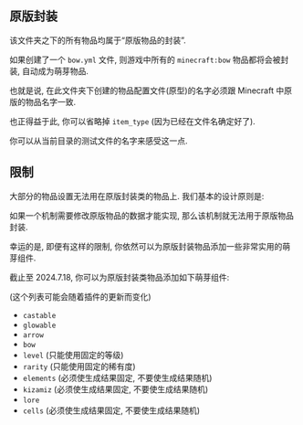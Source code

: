 ## 原版封装

该文件夹之下的所有物品均属于“原版物品的封装”.

如果创建了一个 `bow.yml` 文件, 则游戏中所有的 `minecraft:bow` 物品都将会被封装, 自动成为萌芽物品.

也就是说, 在此文件夹下创建的物品配置文件(原型)的名字必须跟 Minecraft 中原版的物品名字一致.

也正得益于此, 你可以省略掉 `item_type` (因为已经在文件名确定好了).

你可以从当前目录的测试文件的名字来感受这一点.

## 限制

大部分的物品设置无法用在原版封装类的物品上. 我们基本的设计原则是:

如果一个机制需要修改原版物品的数据才能实现, 那么该机制就无法用于原版物品封装.

幸运的是, 即便有这样的限制, 你依然可以为原版封装物品添加一些非常实用的萌芽组件.

截止至 2024.7.18, 你可以为原版封装类物品添加如下萌芽组件:

(这个列表可能会随着插件的更新而变化)

- `castable`
- `glowable`
- `arrow`
- `bow`
- `level` (只能使用固定的等级)
- `rarity` (只能使用固定的稀有度)
- `elements` (必须使生成结果固定, 不要使生成结果随机)
- `kizamiz` (必须使生成结果固定, 不要使生成结果随机)
- `lore`
- `cells` (必须使生成结果固定, 不要使生成结果随机)
